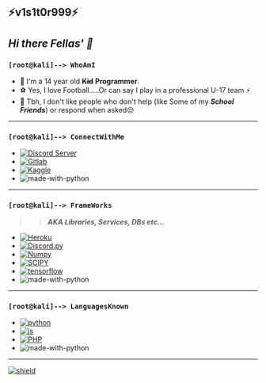 ## ⚡**v1s1t0r999**⚡
## _Hi there Fellas' 👋_


### `[root@kali]--> WhoAmI`

- 🐣 I'm a 14 year old **~~Kid~~** **Programmer**.
- ⚽ Yes, I love Football.....Or can say I play in a professional U-17 team ⚡
- 👯 Tbh, I don't like people who don't help (like Some of my _**School Friends**_) or respond when asked😒

---

### `[root@kali]--> ConnectWithMe`
   - [![Discord Server](https://img.shields.io/discord/819085006978023475.svg?label=%20&labelColor=555656&logo=Discord&colorB=7289da&style=for-the-badge)](https://dsc.gg/kidswhocode)
   - [![Gitlab](https://img.shields.io/badge/-GITLAB%20PROFILE-blue.svg?logoColor=999999&style=for-the-badge&labelColor=632607&logo=gitlab&color=de4a00)](https://www.gitlab.com/v1s1t0r999)
   - [![Kaggle](https://img.shields.io/badge/-KAGGLE%20PROFILE-blue.svg?logoColor=999999&style=for-the-badge&labelColor=245F62&logo=kaggle&color=134e91)](https://kaggle.com/adityacharan)
- ![made-with-python](https://img.shields.io/badge/More%20Shields-Later-blue.svg?logoColor=2e2c2c&style=for-the-badge&labelColor=111111&color=000000)
 
---

### `[root@kali]--> FrameWorks`
>> ***AKA Libraries, Services, DBs etc...***
- [![Heroku](https://img.shields.io/badge/-HEROKU-blue.svg?labelColor=290629&logo=heroku&&colorB=850b85&style=for-the-badge)](https://heroku.com/)
- [![Discord.py](https://img.shields.io/badge/-Discord.py-blue.svg?labelColor=1e253b&logo=discord&&colorB=5e73b8&style=for-the-badge)](https://discordpy.readthedocs.io/en/stable/api.html)
- [![Numpy](https://img.shields.io/badge/-Numpy-blue.svg?labelColor=7d7a32&logo=numpy&&colorB=b8775e&style=for-the-badge)](https://numpy.org)
- [![SCIPY](https://img.shields.io/badge/-scipy-blue.svg?labelColor=244e54&logo=scipy&&colorB=104a1b&style=for-the-badge)](https://scipy.org/)
- [![tensorflow](https://img.shields.io/badge/-TensorFlow-blue.svg?labelColor=db8b1a&logoColor=6b3825&logo=tensorflow&&colorB=cf765b&style=for-the-badge)](https://tensorflow.org/)
- ![made-with-python](https://img.shields.io/badge/More%20Shields-Later-blue.svg?logoColor=2e2c2c&style=for-the-badge&labelColor=111111&color=000000)

---

### `[root@kali]--> LanguagesKnown`
- [![python](https://img.shields.io/badge/%20-PYTHON%20-blue.svg?logoColor=009999&style=for-the-badge&labelColor=020240&logo=python&color=00009F)](https://www.python.org/)
- [![js](https://img.shields.io/badge/%20-JavaScript%20-blue.svg?logoColor=009999&style=for-the-badge&labelColor=876a27&logo=javascript&color=e6bc4c)](https://www.javascript.com/)
- [![PHP](https://img.shields.io/badge/-PHP%20-blue.svg?style=for-the-badge&labelColor=050824&logo=php&color=131636)](https://www.php.net/)    
- ![made-with-python](https://img.shields.io/badge/More%20Shields-Later-blue.svg?logoColor=2e2c2c&style=for-the-badge&labelColor=111111&color=000000)
 
---

[![shield](https://discord.com/api/guilds/819085006978023475/embed.png?style=banner4)](https://dsc.gg/kidswhocode) 
